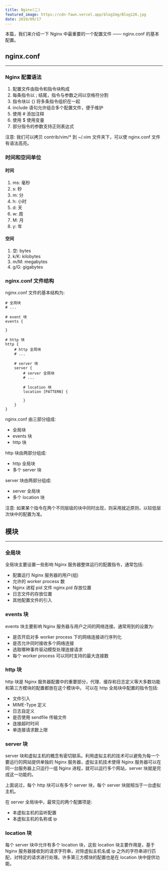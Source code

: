 ```yaml
---
title: Nginx(二)
featured_image: https://cdn-fawn.vercel.app/blogImg/Blog126.jpg
date: 2019/09/17
---
```


本篇，我们来介绍一下 Nginx 中最重要的一个配置文件 —— nginx.conf 的基本配置。

## nginx.conf
***  
### Nginx 配置语法
1. 配置文件由指令和指令块构成
2. 每条指令以 ; 结尾，指令与参数之间以空格符分割
3. 指令块以 {} 将多条指令组织在一起
4. include 语句允许组合多个配置文件，便于维护
5. 使用 # 添加注释
6. 使用 $ 使用变量
7. 部分指令的参数支持正则表达式

注意: 我们可以拷贝 contrib/vim/* 到 ~/.vim 文件夹下，可以使 nginx.conf 文件有语法高亮。

### 时间和空间单位
#### 时间
1. ms: 毫秒
2. s: 秒
3. m: 分
4. h: 小时
5. d: 天
7. w: 周
8. M: 月
9. y: 年

#### 空间
1. 空: bytes
2. k/K: kilobytes
3. m/M: megabytes
4. g/G: gigabytes

### nginx.conf 文件结构
nginx.conf 文件的基本结构为: 
``` nginx
# 全局块
# ...

# event 块
events {

}

# http 块
http {
    # http 全局块
    # ...

    # server 块
    server {
        # server 全局块
        # ...

        # location 块
        location [PATTERN] {

        }
    }
}
```

nginx.conf 由三部分组成: 
- 全局块
- events 块
- http 块

http 块由两部分组成:
- http 全局块
- 多个 server 块

server 块由两部分组成: 
- server 全局块
- 多个 location 块

注意: 如果某个指令在两个不同层级的块中同时出现，则采用就近原则，以较低层次块中的配置为准。

## 模块
***  
### 全局块
全局块主要设置一些影响 Nginx 服务器整体运行的配置指令，通常包括: 
- 配置运行 Nginx 服务器的用户(组)
- 允许的 worker process 数
- Nginx 进程 pid 文件 nginx.pid 存放位置
- 日志文件的存放位置
- 其他配置文件的引入

### events 块
events 块主要影响 Nginx 服务器与用户之间的网络连接。通常用到的设置为: 
- 是否开启对多 worker process 下的网络连接进行序列化
- 是否允许同时接收多个网络连接
- 选取哪种事件驱动模型处理连接请求
- 每个 worker process 可以同时支持的最大连接数

### http 块
http 块是 Nginx 服务器配置中的重要部分，代理、缓存和日志定义等大多数功能和第三方模块的配置都放在这个模块中。
可以在 http 全局块中配置的指令包括: 
- 文件引入
- MIME-Type 定义
- 日志自定义
- 是否使用 sendfile 传输文件
- 连接超时时间
- 单连接请求数上限

### server 块
server 块和虚拟主机的概念有密切联系。利用虚拟主机的技术可以避免为每一个要运行的网站提供单独的 Nginx 服务器，虚拟主机技术使得 Nginx 服务器可以在同一台服务器上只运行一组 Nginx 进程，就可以运行多个网站，server 块就是完成这一功能的。

上面说过，每个 http 块可以有多个 server 块，每个 server 块就相当于一台虚拟主机。

在 server 全局块中，最常见的两个配置项是: 
- 本虚拟主机的监听配置
- 本虚拟主机的名称或 ip

### location 块
每个 server 块中允许有多个 location 块，这些 location 块主要作用是，基于 Nginx 服务器接收到的请求字符串，对除虚拟主机名或 ip 之外的字符串进行匹配，对特定的请求进行处理。许多第三方模块的配置也是在 location 块中提供功能。